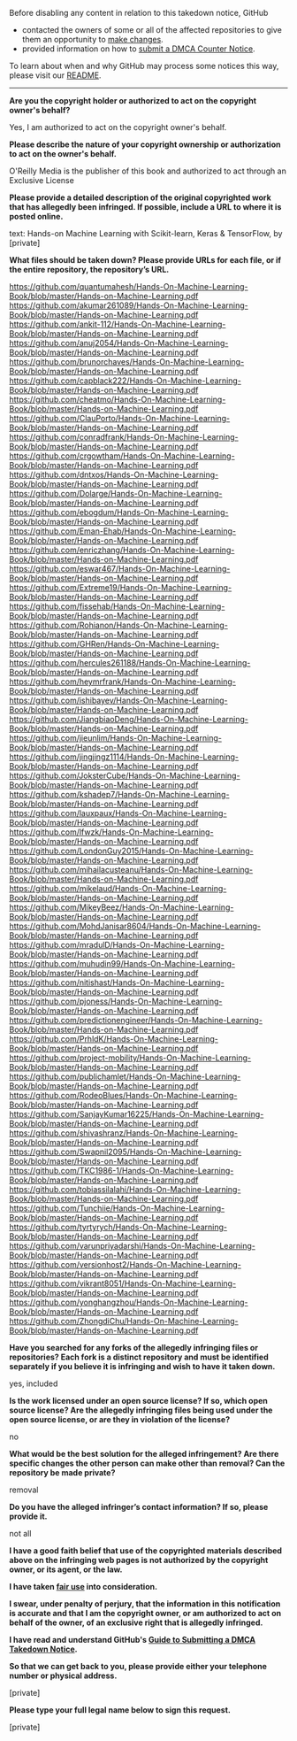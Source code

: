 Before disabling any content in relation to this takedown notice, GitHub
- contacted the owners of some or all of the affected repositories to give them an opportunity to [make changes](https://docs.github.com/en/github/site-policy/dmca-takedown-policy#a-how-does-this-actually-work).
- provided information on how to [submit a DMCA Counter Notice](https://docs.github.com/en/articles/guide-to-submitting-a-dmca-counter-notice).

To learn about when and why GitHub may process some notices this way, please visit our [README](https://github.com/github/dmca/blob/master/README.md).

---

**Are you the copyright holder or authorized to act on the copyright owner's behalf?**

Yes, I am authorized to act on the copyright owner's behalf.

**Please describe the nature of your copyright ownership or authorization to act on the owner's behalf.**

O'Reilly Media is the publisher of this book and authorized to act through an Exclusive License

**Please provide a detailed description of the original copyrighted work that has allegedly been infringed. If possible, include a URL to where it is posted online.**

text: Hands-on Machine Learning with Scikit-learn, Keras & TensorFlow, by [private]

**What files should be taken down? Please provide URLs for each file, or if the entire repository, the repository’s URL.**

https://github.com/quantumahesh/Hands-On-Machine-Learning-Book/blob/master/Hands-on-Machine-Learning.pdf  
https://github.com/akumar261089/Hands-On-Machine-Learning-Book/blob/master/Hands-on-Machine-Learning.pdf  
https://github.com/ankit-112/Hands-On-Machine-Learning-Book/blob/master/Hands-on-Machine-Learning.pdf  
https://github.com/anuj2054/Hands-On-Machine-Learning-Book/blob/master/Hands-on-Machine-Learning.pdf  
https://github.com/brunorchaves/Hands-On-Machine-Learning-Book/blob/master/Hands-on-Machine-Learning.pdf  
https://github.com/capblack222/Hands-On-Machine-Learning-Book/blob/master/Hands-on-Machine-Learning.pdf  
https://github.com/cheatmo/Hands-On-Machine-Learning-Book/blob/master/Hands-on-Machine-Learning.pdf  
https://github.com/ClauPorto/Hands-On-Machine-Learning-Book/blob/master/Hands-on-Machine-Learning.pdf  
https://github.com/conradfrank/Hands-On-Machine-Learning-Book/blob/master/Hands-on-Machine-Learning.pdf  
https://github.com/crgowtham/Hands-On-Machine-Learning-Book/blob/master/Hands-on-Machine-Learning.pdf  
https://github.com/dntxos/Hands-On-Machine-Learning-Book/blob/master/Hands-on-Machine-Learning.pdf  
https://github.com/Dolarge/Hands-On-Machine-Learning-Book/blob/master/Hands-on-Machine-Learning.pdf  
https://github.com/ebogdum/Hands-On-Machine-Learning-Book/blob/master/Hands-on-Machine-Learning.pdf  
https://github.com/Eman-Ehab/Hands-On-Machine-Learning-Book/blob/master/Hands-on-Machine-Learning.pdf  
https://github.com/enriczhang/Hands-On-Machine-Learning-Book/blob/master/Hands-on-Machine-Learning.pdf  
https://github.com/eswar467/Hands-On-Machine-Learning-Book/blob/master/Hands-on-Machine-Learning.pdf  
https://github.com/Extreme19/Hands-On-Machine-Learning-Book/blob/master/Hands-on-Machine-Learning.pdf  
https://github.com/fissehab/Hands-On-Machine-Learning-Book/blob/master/Hands-on-Machine-Learning.pdf  
https://github.com/Rohianon/Hands-On-Machine-Learning-Book/blob/master/Hands-on-Machine-Learning.pdf  
https://github.com/GHRen/Hands-On-Machine-Learning-Book/blob/master/Hands-on-Machine-Learning.pdf  
https://github.com/hercules261188/Hands-On-Machine-Learning-Book/blob/master/Hands-on-Machine-Learning.pdf  
https://github.com/heymrfrank/Hands-On-Machine-Learning-Book/blob/master/Hands-on-Machine-Learning.pdf  
https://github.com/ishibayev/Hands-On-Machine-Learning-Book/blob/master/Hands-on-Machine-Learning.pdf  
https://github.com/JiangbiaoDeng/Hands-On-Machine-Learning-Book/blob/master/Hands-on-Machine-Learning.pdf  
https://github.com/jieunlim/Hands-On-Machine-Learning-Book/blob/master/Hands-on-Machine-Learning.pdf  
https://github.com/jingjingz1114/Hands-On-Machine-Learning-Book/blob/master/Hands-on-Machine-Learning.pdf  
https://github.com/JoksterCube/Hands-On-Machine-Learning-Book/blob/master/Hands-on-Machine-Learning.pdf  
https://github.com/kshadep7/Hands-On-Machine-Learning-Book/blob/master/Hands-on-Machine-Learning.pdf  
https://github.com/lauxpaux/Hands-On-Machine-Learning-Book/blob/master/Hands-on-Machine-Learning.pdf  
https://github.com/lfwzk/Hands-On-Machine-Learning-Book/blob/master/Hands-on-Machine-Learning.pdf  
https://github.com/LondonGuy2015/Hands-On-Machine-Learning-Book/blob/master/Hands-on-Machine-Learning.pdf  
https://github.com/mihailacusteanu/Hands-On-Machine-Learning-Book/blob/master/Hands-on-Machine-Learning.pdf  
https://github.com/mikelaud/Hands-On-Machine-Learning-Book/blob/master/Hands-on-Machine-Learning.pdf  
https://github.com/MikeyBeez/Hands-On-Machine-Learning-Book/blob/master/Hands-on-Machine-Learning.pdf  
https://github.com/MohdJanisar8604/Hands-On-Machine-Learning-Book/blob/master/Hands-on-Machine-Learning.pdf  
https://github.com/mradulD/Hands-On-Machine-Learning-Book/blob/master/Hands-on-Machine-Learning.pdf  
https://github.com/muhudin99/Hands-On-Machine-Learning-Book/blob/master/Hands-on-Machine-Learning.pdf  
https://github.com/nitishast/Hands-On-Machine-Learning-Book/blob/master/Hands-on-Machine-Learning.pdf  
https://github.com/pjoness/Hands-On-Machine-Learning-Book/blob/master/Hands-on-Machine-Learning.pdf  
https://github.com/predictionengineer/Hands-On-Machine-Learning-Book/blob/master/Hands-on-Machine-Learning.pdf  
https://github.com/PrhldK/Hands-On-Machine-Learning-Book/blob/master/Hands-on-Machine-Learning.pdf  
https://github.com/project-mobility/Hands-On-Machine-Learning-Book/blob/master/Hands-on-Machine-Learning.pdf  
https://github.com/publichamlet/Hands-On-Machine-Learning-Book/blob/master/Hands-on-Machine-Learning.pdf  
https://github.com/RodeoBlues/Hands-On-Machine-Learning-Book/blob/master/Hands-on-Machine-Learning.pdf  
https://github.com/SanjayKumar16225/Hands-On-Machine-Learning-Book/blob/master/Hands-on-Machine-Learning.pdf  
https://github.com/shivashranz/Hands-On-Machine-Learning-Book/blob/master/Hands-on-Machine-Learning.pdf  
https://github.com/Swapnil2095/Hands-On-Machine-Learning-Book/blob/master/Hands-on-Machine-Learning.pdf  
https://github.com/TKC1986-1/Hands-On-Machine-Learning-Book/blob/master/Hands-on-Machine-Learning.pdf  
https://github.com/tobiassilalahi/Hands-On-Machine-Learning-Book/blob/master/Hands-on-Machine-Learning.pdf  
https://github.com/Tunchiie/Hands-On-Machine-Learning-Book/blob/master/Hands-on-Machine-Learning.pdf  
https://github.com/tyrtyrych/Hands-On-Machine-Learning-Book/blob/master/Hands-on-Machine-Learning.pdf  
https://github.com/varunpriyadarshi/Hands-On-Machine-Learning-Book/blob/master/Hands-on-Machine-Learning.pdf  
https://github.com/versionhost2/Hands-On-Machine-Learning-Book/blob/master/Hands-on-Machine-Learning.pdf  
https://github.com/vikrant8051/Hands-On-Machine-Learning-Book/blob/master/Hands-on-Machine-Learning.pdf  
https://github.com/yonghangzhou/Hands-On-Machine-Learning-Book/blob/master/Hands-on-Machine-Learning.pdf  
https://github.com/ZhongdiChu/Hands-On-Machine-Learning-Book/blob/master/Hands-on-Machine-Learning.pdf  

**Have you searched for any forks of the allegedly infringing files or repositories? Each fork is a distinct repository and must be identified separately if you believe it is infringing and wish to have it taken down.**

yes, included

**Is the work licensed under an open source license? If so, which open source license? Are the allegedly infringing files being used under the open source license, or are they in violation of the license?**

no

**What would be the best solution for the alleged infringement? Are there specific changes the other person can make other than removal? Can the repository be made private?**

removal

**Do you have the alleged infringer’s contact information? If so, please provide it.**

not all

**I have a good faith belief that use of the copyrighted materials described above on the infringing web pages is not authorized by the copyright owner, or its agent, or the law.**

**I have taken <a href="https://www.lumendatabase.org/topics/22">fair use</a> into consideration.**

**I swear, under penalty of perjury, that the information in this notification is accurate and that I am the copyright owner, or am authorized to act on behalf of the owner, of an exclusive right that is allegedly infringed.**

**I have read and understand GitHub's <a href="https://docs.github.com/articles/guide-to-submitting-a-dmca-takedown-notice/">Guide to Submitting a DMCA Takedown Notice</a>.**

**So that we can get back to you, please provide either your telephone number or physical address.**

[private]

**Please type your full legal name below to sign this request.**

[private]
